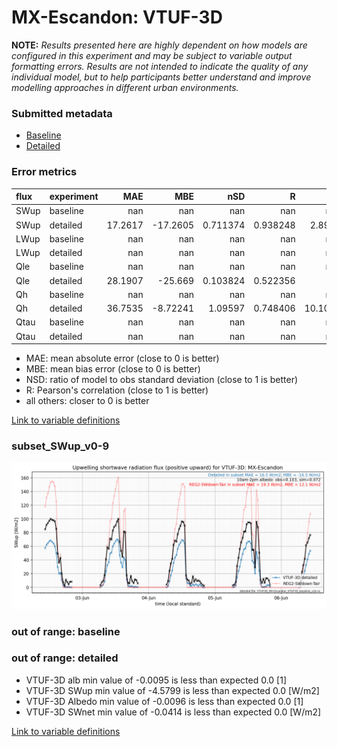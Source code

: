 # MX-Escandon: VTUF-3D

**NOTE:** *Results presented here are highly dependent on how models are configured in this experiment and may be subject to variable output formatting errors. Results are not intended to indicate the quality of any individual model, but to help participants better understand and improve modelling approaches in different urban environments.*

### Submitted metadata

- [Baseline](VTUF-3D_MX-Escandon_baseline_attrs.md)
- [Detailed](VTUF-3D_MX-Escandon_detailed_attrs.md)

### Error metrics

| flux   | experiment   |      MAE |       MBE |        nSD |          R |      5th |     95th |     RMSE |      cRMSE |      AMBE |       1-nSD |        1-R |   nSkewness |   nKurtosis |    Overlap |
|:-------|:-------------|---------:|----------:|-----------:|-----------:|---------:|---------:|---------:|-----------:|----------:|------------:|-----------:|------------:|------------:|-----------:|
| SWup   | baseline     | nan      | nan       | nan        | nan        | nan      | nan      | nan      | nan        | nan       | nan         | nan        |  nan        | nan         | nan        |
| SWup   | detailed     |  17.2617 | -17.2605  |   0.711374 |   0.938248 |   2.8982 |  28.329  |  21.3346 |   0.413718 |  17.2605  |   0.288626  |   0.061752 |    0.885685 |   0.0153713 |   0.175886 |
| LWup   | baseline     | nan      | nan       | nan        | nan        | nan      | nan      | nan      | nan        | nan       | nan         | nan        |  nan        | nan         | nan        |
| LWup   | detailed     | nan      | nan       | nan        | nan        | nan      | nan      | nan      | nan        | nan       | nan         | nan        |  nan        | nan         | nan        |
| Qle    | baseline     | nan      | nan       | nan        | nan        | nan      | nan      | nan      | nan        | nan       | nan         | nan        |  nan        | nan         | nan        |
| Qle    | detailed     |  28.1907 | -25.669   |   0.103824 |   0.522356 |   2.9    |  90.9487 |  43.0886 |   0.949902 |  25.669   |   0.896177  |   0.477644 |    0.41363  |   0.51267   |   0.558268 |
| Qh     | baseline     | nan      | nan       | nan        | nan        | nan      | nan      | nan      | nan        | nan       | nan         | nan        |  nan        | nan         | nan        |
| Qh     | detailed     |  36.7535 |  -8.72241 |   1.09597  |   0.748406 |  10.1071 |  21.7606 |  58.8744 |   0.748793 |   8.72241 |   0.0959729 |   0.251594 |    0.219844 |   0.958657  |   0.170312 |
| Qtau   | baseline     | nan      | nan       | nan        | nan        | nan      | nan      | nan      | nan        | nan       | nan         | nan        |  nan        | nan         | nan        |
| Qtau   | detailed     | nan      | nan       | nan        | nan        | nan      | nan      | nan      | nan        | nan       | nan         | nan        |  nan        | nan         | nan        |

 - MAE: mean absolute error (close to 0 is better)
 - MBE: mean bias error (close to 0 is better)
 - NSD: ratio of model to obs standard deviation (close to 1 is better)
 - R: Pearson's correlation (close to 1 is better)
 - all others: closer to 0 is better

[Link to variable definitions](../modelattrs/variable_definitions.md)

### <a name="subset_swup_v0-9"></a>subset_SWup_v0-9
[![VTUF-3D_MX-Escandon_subset_SWup_v0-9.png](VTUF-3D_MX-Escandon_subset_SWup_v0-9.png)](VTUF-3D_MX-Escandon_subset_SWup_v0-9.png)

### out of range: baseline


### out of range: detailed

 - VTUF-3D alb min value of -0.0095 is less than expected 0.0 [1]
 - VTUF-3D SWup min value of -4.5799 is less than expected 0.0 [W/m2]
 - VTUF-3D Albedo min value of -0.0096 is less than expected 0.0 [1]
 - VTUF-3D SWnet min value of -0.0414 is less than expected 0.0 [W/m2]


[Link to variable definitions](../modelattrs/variable_definitions.md)

